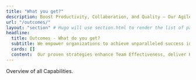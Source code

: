 ```yaml
---
title: "What you get?"
description: Boost Productivity, Collaboration, and Quality – Our Agile and DevOps solutions deliver measurable improvements in team efficiency and faster value delivery, helping CTOs stay competitive.
url: "/outcomes/"
layout: "section" # Hugo will use section.html to render the list of pages
headline:
  title: Outcomes - What do you get?
  subtitle: We empower organizations to achieve unparalleled success in today’s dynamic market.
  cards: []    
  content:  Our proven strategies enhance Team Effectiveness, deliver Higher Quality Products, and foster a culture of Continuous Improvement. Discover how our tailored approaches can significantly reduce your Time to Market and boost Market Adaptability, setting your business apart. Explore the transformative outcomes we offer and see why companies trust NKDAgility to elevate their performance and thrive in competitive environments.
---
```


Overview of all Capabilities.
